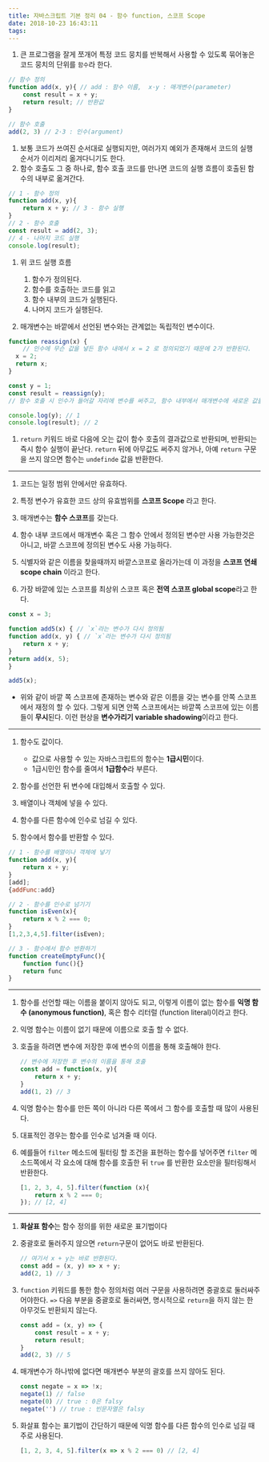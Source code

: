 ```yaml
---
title: 자바스크립트 기본 정리 04 - 함수 function, 스코프 Scope
date: 2018-10-23 16:43:11
tags:
---
```


1.  큰 프로그램을 잘게 쪼개어 특정 코드 뭉치를 반복해서 사용할 수 있도록 묶어놓은 코드 뭉치의 단위를 `함수`라 한다.

```javascript
// 함수 정의
function add(x, y){ // add : 함수 이름,  x·y : 매개변수(parameter)
    const result = x + y;
    return result; // 반환값
}

// 함수 호출
add(2, 3) // 2·3 : 인수(argument)
```

1.  보통 코드가 쓰여진 순서대로 실행되지만, 여러가지 예외가 존재해서 코드의 실행 순서가 이리저리 옮겨다니기도 한다. 
1.  함수 호출도 그 중 하나로, 함수 호출 코드를 만나면 코드의 실행 흐름이 호출된 함수의 내부로 옮겨간다.

```javascript
// 1 - 함수 정의
function add(x, y){
    return x + y; // 3 - 함수 실행 
}
// 2 - 함수 호출
const result = add(2, 3);
// 4 - 나머지 코드 실행
console.log(result);
```

1.  위 코드 실행 흐름
    1. 함수가 정의된다.
    1. 함수를 호출하는 코드를 읽고
    1. 함수 내부의 코드가 실행된다.
    1. 나머지 코드가 실행된다.

    
1. 매개변수는 바깥에서 선언된 변수와는 관계없는 독립적인 변수이다. 

```javascript
function reassign(x) { 
    // 인수에 무슨 값을 넣든 함수 내에서 x = 2 로 정의되었기 때문에 2가 반환된다.
  x = 2;
  return x;
}

const y = 1;
const result = reassign(y);
// 함수 호출 시 인수가 들어갈 자리에 변수를 써주고, 함수 내부에서 매개변수에 새로운 값을 대입한다고 하더라도 인수로 써준 변수의 값(y)이 변경되지 않는다.

console.log(y); // 1
console.log(result); // 2
```

1. `return` 키워드 바로 다음에 오는 값이 함수 호출의 결과값으로 반환되며, 반환되는 즉시 함수 실행이 끝난다.  `return` 뒤에 아무값도 써주지 않거나, 아예 `return` 구문을 쓰지 않으면 함수는 `undefinde` 값을 반환한다.

---

1. 코드는 일정 범위 안에서만 유효하다.

1. 특정 변수가 유효한 코드 상의 유효범위를 **스코프 Scope** 라고 한다.

1. 매개변수는 **함수 스코프**를 갖는다.

1. 함수 내부 코드에서 매개변수 혹은 그 함수 안에서 정의된 변수만 사용 가능한것은 아니고, 바깥 스코프에 정의된 변수도 사용 가능하다.

1. 식별자와 같은 이름을 찾을때까지 바깥스코프로 올라가는데 이 과정을 **스코프 연쇄 scope chain** 이라고 한다.

1. 가장 바깥에 있는 스코프를 최상위 스코프 혹은 **전역 스코프 global scope**라고 한다.


```javascript
const x = 3;

function add5(x) { // `x`라는 변수가 다시 정의됨
function add(x, y) { // `x`라는 변수가 다시 정의됨
    return x + y;
}
return add(x, 5);
}

add5(x);
```

- 위와 같이 바깥 쪽 스코프에 존재하는 변수와 같은 이름을 갖는 변수를 안쪽 스코프에서 재정의 할 수 있다. 그렇게 되면 안쪽 스코프에서는 바깥쪽 스코프에 있는 이름들이 **무시**된다. 이런 현상을 **변수가리기 variable shadowing**이라고 한다.

---

1. 함수도 값이다.
    - 값으로 사용할 수 있는 자바스크립트의 함수는 **1급시민**이다.
    - 1급시민인 함수를 줄여서 **1급함수**라 부른다.

1. 함수를 선언한 뒤 변수에 대입해서 호출할 수 있다.

1. 배열이나 객체에 넣을 수 있다.

1. 함수를 다른 함수에 인수로 넘길 수 있다.

1. 함수에서 함수를 반환할 수 있다.

```javascript
// 1 - 함수를 배열이나 객체에 넣기
function add(x, y){
    return x + y;
}
[add];
{addFunc:add}

// 2 - 함수를 인수로 넘기기
function isEven(x){
    return x % 2 === 0;
}
[1,2,3,4,5].filter(isEven); 

// 3 - 함수에서 함수 반환하기
function createEmptyFunc(){
    function func(){}
    return func
}
```

---

1. 함수를 선언할 때는 이름을 붙이지 않아도 되고, 이렇게 이름이 없는 함수를 **익명 함수 (anonymous function)**, 혹은 함수 리터럴 (function literal)이라고 한다.

1. 익명 함수는 이름이 없기 때문에 이름으로 호출 할 수 없다.

1. 호출을 하려면 변수에 저장한 후에 변수의 이름을 통해 호출해야 한다.

    ```javascript
    // 변수에 저장한 후 변수의 이름을 통해 호출
    const add = function(x, y){
        return x + y;
    }
    add(1, 2) // 3
    ```

1. 익명 함수는 함수를 만든 쪽이 아니라 다른 쪽에서 그 함수를 호출할 때 많이 사용된다.

1. 대표적인 경우는 함수를 인수로 넘겨줄 때 이다.

1. 예를들어 `filter` 메소드에 필터링 할 조건을 표현하는 함수를 넣어주면 `filter` 메소드쪽에서 각 요소에 대해 함수를 호출한 뒤 `true` 를 반환한 요소만을 필터링해서 반환한다.

    ```javascript
    [1, 2, 3, 4, 5].filter(function (x){
        return x % 2 === 0;
    }); // [2, 4]
    ```

-----

1. **화살표 함수**는 함수 정의를 위한 새로운 표기법이다

1. 중괄호로 둘러주지 않으면 `return`구문이 없어도 바로 반환된다.

    ```javascript    
    // 여기서 x + y는 바로 반환된다.
    const add = (x, y) => x + y;
    add(2, 1) // 3
    ```

1. `function` 키워드를 통한 함수 정의처럼 여러 구문을 사용하려면 중괄호로 둘러싸주어야한다. 
`=>` 다음 부분을 중괄호로 둘러싸면, 명시적으로 `return`을 하지 않는 한 아무것도 반환되지 않는다.

    ```javascript
    const add = (x, y) => {
        const result = x + y;
        return result;
    }
    add(2, 3) // 5
    ```

1. 매개변수가 하나밖에 없다면 매개변수 부분의 괄호를 쓰지 않아도 된다.

    ```javascript
    const negate = x => !x;
    negate(1) // false
    negate(0) // true : 0은 falsy
    negate('') // true : 빈문자열은 falsy
    ```

1. 화살표 함수는 표기법이 간단하기 때문에 익명 함수를 다른 함수의 인수로 넘길 때 주로 사용된다.

    ```javascript
    [1, 2, 3, 4, 5].filter(x => x % 2 === 0) // [2, 4]
    ```